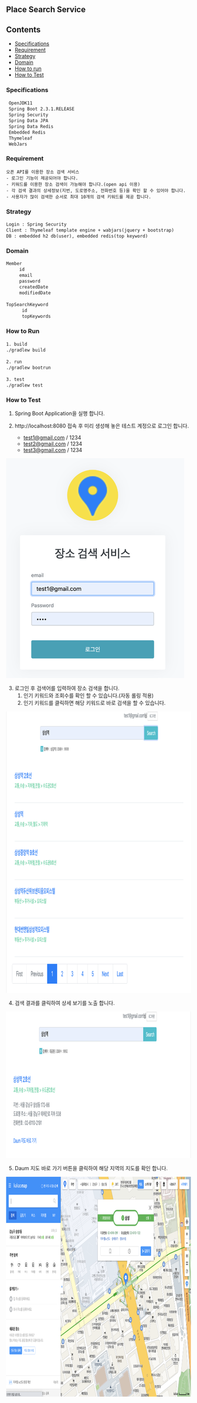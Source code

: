 ## Place Search Service

## Contents
* [Specifications](#chapter-1)
* [Requirement](#chapter-2)
* [Strategy](#chapter-3)
* [Domain](#chapter-4)
* [How to run](#chapter-5)
* [How to Test](#chapter-6)


### <a name="chapter-1"></a>Specifications 
````
 OpenJDK11
 Spring Boot 2.3.1.RELEASE
 Spring Security
 Spring Data JPA
 Spring Data Redis
 Embedded Redis 
 Thymeleaf 
 WebJars
````

### <a name="chapter-2"></a>Requirement 
````
오픈 API를 이용한 장소 검색 서비스
- 로그인 기능이 제공되어야 합니다.
- 키워드를 이용한 장소 검색이 가능해야 합니다.(open api 이용)
- 각 검색 결과의 상세정보(지번, 도로명주소, 전화번호 등)을 확인 할 수 있어야 합니다.
- 사용자가 많이 검색한 순서로 최대 10개의 검색 키워드를 제공 합니다.
````

### <a name="chapter-3"></a>Strategy 
````
Login : Spring Security
Client : Thymeleaf template engine + wabjars(jquery + bootstrap)
DB : embedded h2 db(user), embedded redis(top keyword)
````
### <a name="chapter-4"></a>Domain 
```
Member 
     id
     email
     password
     createdDate
     modifiedDate

TopSearchKeyword
      id
      topKeywords
```

### <a name="chapter-5"></a>How to Run
```
1. build
./gradlew build

2. run
./gradlew bootrun

3. test 
./gradlew test
```

### <a name="chapter-6"></a>How to Test

1. Spring Boot Application을 실행 합니다. 

2. http://localhost:8080 접속 후 미리 생성해 놓은 테스트 계정으로 로그인 합니다.
   - test1@gmail.com / 1234 
   - test2@gmail.com / 1234
   - test3@gmail.com / 1234
<img src="src/docs/1.png" witdh="800" height="600">
 
3. 로그인 후 검색어를 입력하여 장소 검색을 합니다. 
   1) 인기 키워드와 조회수를 확인 할 수 있습니다.(자동 롤링 적용)
   2) 인기 키워드를 클릭하면 해당 키워드로 바로 검색을 할 수 있습니다.
<img src="src/docs/2.png" witdh="1024" height="768">

4. 검색 결과를 클릭하여 상세 보기를 노출 합니다.
<img src="src/docs/3.png" witdh="1024" height="400">

5. Daum 지도 바로 가기 버튼을 클릭하여 해당 지역의 지도를 확인 합니다.
<img src="src/docs/4.png" witdh="1024" height="600"> 
